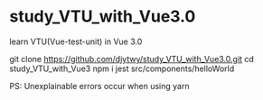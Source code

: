 <!--
 * @Date: 2020-09-16 14:40:33
 * @LastEditTime: 2020-09-16 14:57:13
 * @FilePath: /study_VTU_with_Vue3.0/README.md
 * @Author: twy
 * @LastEditors: twy
-->
# study_VTU_with_Vue3.0
learn VTU(Vue-test-unit) in Vue 3.0

git clone https://github.com/djytwy/study_VTU_with_Vue3.0.git
cd study_VTU_with_Vue3
npm i
jest src/components/helloWorld

PS: Unexplainable errors occur when using yarn


